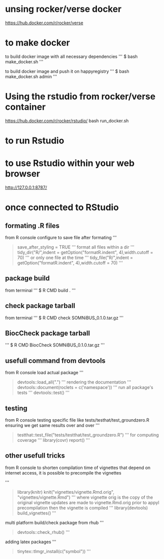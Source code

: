# unsing rocker/verse docker

https://hub.docker.com/r/rocker/verse

# to make docker
to build docker image with all necessary dependencies
'''
$ bash make_docker.sh
'''

to build docker image and push it on happyregistry
'''
$ bash make_docker.sh admin
'''

# Using the rstudio from rocker/verse container

https://hub.docker.com/r/rocker/rstudio/
bash run_docker.sh


# to run Rstudio



# to use Rstudio within your web browser

http://127.0.0.1:8787/

# once connected to RStudio

## formating .R files
from R console
configure to save file after formating
'''
> save_after_styling = TRUE
'''
format all files within a dir
'''
> tidy_dir("R/",indent = getOption("formatR.indent", 4),width.cutoff = 70)
'''
or only one file at the time
'''
> tidy_file("R/",indent = getOption("formatR.indent", 4),width.cutoff = 70)
'''

## package build
from terminal
'''
$ R CMD build .
'''

## check package tarball
from terminal
'''
$ R CMD check SOMNiBUS_0.1.0.tar.gz
'''

## BiocCheck package tarball
'''
$ R CMD BiocCheck SOMNiBUS_0.1.0.tar.gz
'''

## usefull command from devtools
from R console
load actual package
'''
> devtools::load_all(".")
'''
rendering the documentation
'''
> devtools::document(roclets = c('namespace'))
'''
run all package's tests
'''
> devtools::test()
'''

## testing
from R console
testing specific file like tests/testhat/test_groundzero.R ensuring we get same results over and over
'''
> testthat::test_file("tests/testthat/test_groundzero.R")
'''
for computing coverage
'''
> library(covr)
> report()
'''

## other usefull tricks
from R console
to shorten compilation time of vignettes that depend on internet access, it is possible to precompile the vignettes

'''
>library(knitr)
>knit("vignettes/vignette.Rmd.orig", "vignettes/vignette.Rmd")
'''
where vignette orig is the copy of the original vignette
updates are made to vignette.Rmd.orig prior to appyl precompilation
then the vignette is compiled
'''
>library(devtools)
>build_vignettes()
'''

multi platform build/check package from rhub
'''
>devtools::check_rhub()
'''

adding latex packages
'''
>tinytex::tlmgr_install(c("symbol"))
'''
